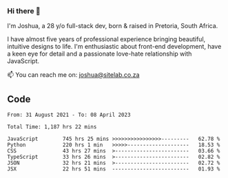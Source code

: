 ### Hi there 👋

I'm Joshua, a 28 y/o full-stack dev, born & raised in Pretoria, South Africa. 

I have almost five years of professional experience bringing beautiful, intuitive designs to life. I'm enthusiastic about front-end development, have a keen eye for detail and a passionate love-hate relationship with JavaScript.

📫 You can reach me on: joshua@sitelab.co.za

## **Code**

<!--START_SECTION:waka-->

```text
From: 31 August 2021 - To: 08 April 2023

Total Time: 1,187 hrs 22 mins

JavaScript        745 hrs 25 mins >>>>>>>>>>>>>>>>---------   62.78 %
Python            220 hrs 1 min   >>>>>--------------------   18.53 %
CSS               43 hrs 27 mins  >------------------------   03.66 %
TypeScript        33 hrs 26 mins  >------------------------   02.82 %
JSON              32 hrs 21 mins  >------------------------   02.72 %
JSX               22 hrs 51 mins  -------------------------   01.93 %
```

<!--END_SECTION:waka-->
